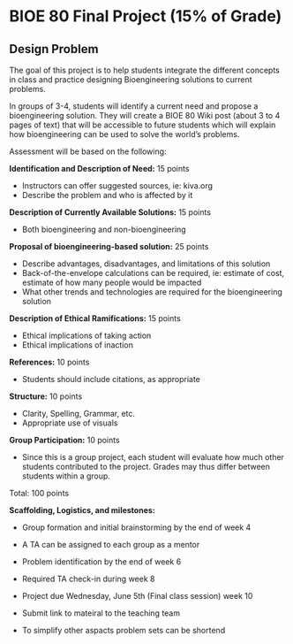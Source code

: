 # BIOE 80 Final Project (15% of Grade)
## Design Problem

The goal of this project is to help students integrate the different concepts in class and practice designing Bioengineering solutions to current problems. 

In groups of 3-4, students will identify a current need and propose a bioengineering solution. They will create a BIOE 80 Wiki post (about 3 to 4 pages of text) that will be accessible to future students which will explain how bioengineering can be used to solve the world’s problems.

Assessment will be based on the following:

**Identification and Description of Need:** 15 points
* Instructors can offer suggested sources, ie: kiva.org
* Describe the problem and who is affected by it

**Description of Currently Available Solutions:** 15 points
* Both bioengineering and non-bioengineering

**Proposal of bioengineering-based solution:** 25 points
* Describe advantages, disadvantages, and limitations of this solution
* Back-of-the-envelope calculations can be required, ie: estimate of cost, estimate of how many people would be impacted
* What other trends and technologies are required for the bioengineering solution 

**Description of Ethical Ramifications:** 15 points
* Ethical implications of taking action
* Ethical implications of inaction

**References:** 10 points
* Students should include citations, as appropriate

**Structure:** 10 points
* Clarity, Spelling, Grammar, etc.
* Appropriate use of visuals

**Group Participation:** 10 points
* Since this is a group project, each student will evaluate how much other students contributed to the project. Grades may thus differ between students within a group.

Total: 100 points

**Scaffolding, Logistics, and milestones:**
* Group formation and initial brainstorming by the end of week 4
* A TA can be assigned to each group as a mentor
* Problem identification by the end of week 6
* Required TA check-in during week 8 
* Project due Wednesday, June 5th (Final class session) week 10 
* Submit link to mateiral to the teaching team

* To simplify other aspacts problem sets can be shortend

